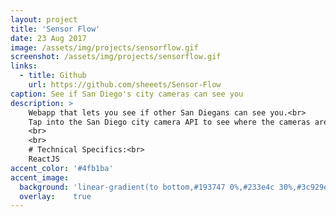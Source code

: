```yaml
---
layout: project
title: 'Sensor Flow'
date: 23 Aug 2017
image: /assets/img/projects/sensorflow.gif
screenshot: /assets/img/projects/sensorflow.gif
links:
  - title: Github
    url: https://github.com/sheeets/Sensor-Flow
caption: See if San Diego's city cameras can see you
description: >
    Webapp that lets you see if other San Diegans can see you.<br>
    Tap into the San Diego city camera API to see where the cameras are around you.
    <br>
    <br>
    # Technical Specifics:<br>
    ReactJS
accent_color: '#4fb1ba'
accent_image:
  background: 'linear-gradient(to bottom,#193747 0%,#233e4c 30%,#3c929e 50%,#d5d5d4 70%,#cdccc8 100%)'
  overlay:    true
---
```

